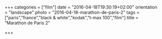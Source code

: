 +++
categories = ["film"]
date = "2016-04-18T19:30:19+02:00"
orientation = "landscape"
photo = "2016-04-18-marathon-de-paris-2"
tags = ["paris","france","black & white","kodak","t-max 100","film"]
title = "Marathon de Paris 2"

+++
